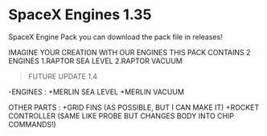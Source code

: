 # SpaceX Engines 1.35
SpaceX Engine Pack 
you can download the pack file in releases!



IMAGINE YOUR CREATION WITH OUR ENGINES
THIS PACK CONTAINS 2 ENGINES
1.RAPTOR SEA LEVEL
2.RAPTOR VACUUM

>FUTURE UPDATE 1.4

-ENGINES :
+MERLIN SEA LEVEL
+MERLIN VACUUM

OTHER PARTS :
+GRID FINS (AS POSSIBLE, BUT I CAN MAKE IT)
+ROCKET CONTROLLER (SAME LIKE PROBE BUT CHANGES BODY INTO CHIP COMMANDS!)
